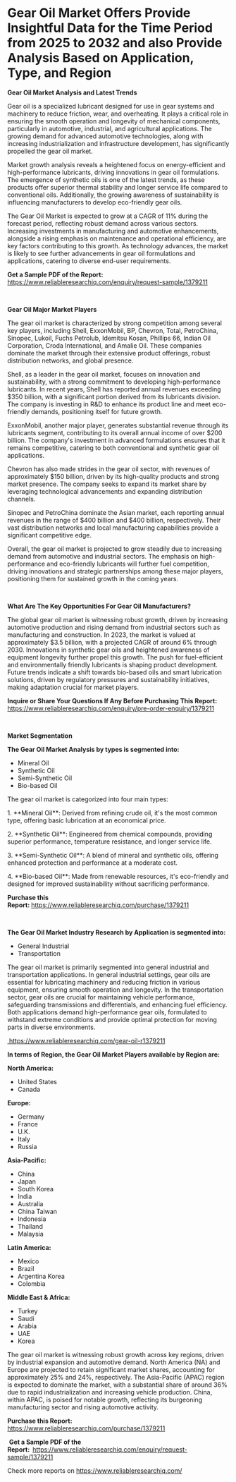 <p><h1>Gear Oil Market Offers Provide Insightful Data for the Time Period from 2025 to 2032 and also Provide Analysis Based on Application, Type, and Region</h1></p><p><strong>Gear Oil Market Analysis and Latest Trends</strong></p>
<p><p>Gear oil is a specialized lubricant designed for use in gear systems and machinery to reduce friction, wear, and overheating. It plays a critical role in ensuring the smooth operation and longevity of mechanical components, particularly in automotive, industrial, and agricultural applications. The growing demand for advanced automotive technologies, along with increasing industrialization and infrastructure development, has significantly propelled the gear oil market.</p><p>Market growth analysis reveals a heightened focus on energy-efficient and high-performance lubricants, driving innovations in gear oil formulations. The emergence of synthetic oils is one of the latest trends, as these products offer superior thermal stability and longer service life compared to conventional oils. Additionally, the growing awareness of sustainability is influencing manufacturers to develop eco-friendly gear oils.</p><p>The Gear Oil Market is expected to grow at a CAGR of 11% during the forecast period, reflecting robust demand across various sectors. Increasing investments in manufacturing and automotive enhancements, alongside a rising emphasis on maintenance and operational efficiency, are key factors contributing to this growth. As technology advances, the market is likely to see further advancements in gear oil formulations and applications, catering to diverse end-user requirements.</p></p>
<p><strong>Get a Sample PDF of the Report:&nbsp;</strong> <a href="https://www.reliableresearchiq.com/enquiry/request-sample/1379211?utm_campaign=3180&utm_medium=2&utm_source=Github&utm_content=ia&utm_term=02042025&utm_id=gear-oil">https://www.reliableresearchiq.com/enquiry/request-sample/1379211</a></p>
<p>&nbsp;</p>
<p><strong>Gear Oil Major Market Players</strong></p>
<p><p>The gear oil market is characterized by strong competition among several key players, including Shell, ExxonMobil, BP, Chevron, Total, PetroChina, Sinopec, Lukoil, Fuchs Petrolub, Idemitsu Kosan, Phillips 66, Indian Oil Corporation, Croda International, and Amalie Oil. These companies dominate the market through their extensive product offerings, robust distribution networks, and global presence.</p><p>Shell, as a leader in the gear oil market, focuses on innovation and sustainability, with a strong commitment to developing high-performance lubricants. In recent years, Shell has reported annual revenues exceeding $350 billion, with a significant portion derived from its lubricants division. The company is investing in R&D to enhance its product line and meet eco-friendly demands, positioning itself for future growth.</p><p>ExxonMobil, another major player, generates substantial revenue through its lubricants segment, contributing to its overall annual income of over $200 billion. The company's investment in advanced formulations ensures that it remains competitive, catering to both conventional and synthetic gear oil applications.</p><p>Chevron has also made strides in the gear oil sector, with revenues of approximately $150 billion, driven by its high-quality products and strong market presence. The company seeks to expand its market share by leveraging technological advancements and expanding distribution channels.</p><p>Sinopec and PetroChina dominate the Asian market, each reporting annual revenues in the range of $400 billion and $400 billion, respectively. Their vast distribution networks and local manufacturing capabilities provide a significant competitive edge.</p><p>Overall, the gear oil market is projected to grow steadily due to increasing demand from automotive and industrial sectors. The emphasis on high-performance and eco-friendly lubricants will further fuel competition, driving innovations and strategic partnerships among these major players, positioning them for sustained growth in the coming years.</p></p>
<p>&nbsp;</p>
<p><strong>What Are The Key Opportunities For Gear Oil Manufacturers?</strong></p>
<p><p>The global gear oil market is witnessing robust growth, driven by increasing automotive production and rising demand from industrial sectors such as manufacturing and construction. In 2023, the market is valued at approximately $3.5 billion, with a projected CAGR of around 6% through 2030. Innovations in synthetic gear oils and heightened awareness of equipment longevity further propel this growth. The push for fuel-efficient and environmentally friendly lubricants is shaping product development. Future trends indicate a shift towards bio-based oils and smart lubrication solutions, driven by regulatory pressures and sustainability initiatives, making adaptation crucial for market players.</p></p>
<p><strong>Inquire or Share Your Questions If Any Before Purchasing This Report:</strong> <a href="https://www.reliableresearchiq.com/enquiry/pre-order-enquiry/1379211?utm_campaign=3180&utm_medium=2&utm_source=Github&utm_content=ia&utm_term=02042025&utm_id=gear-oil">https://www.reliableresearchiq.com/enquiry/pre-order-enquiry/1379211</a></p>
<p>&nbsp;</p>
<p><strong>Market Segmentation</strong></p>
<p><strong>The Gear Oil Market Analysis by types is segmented into:</strong></p>
<p><ul><li>Mineral Oil</li><li>Synthetic Oil</li><li>Semi-Synthetic Oil</li><li>Bio-based Oil</li></ul></p>
<p><p>The gear oil market is categorized into four main types: </p><p>1. **Mineral Oil**: Derived from refining crude oil, it's the most common type, offering basic lubrication at an economical price.</p><p>2. **Synthetic Oil**: Engineered from chemical compounds, providing superior performance, temperature resistance, and longer service life.</p><p>3. **Semi-Synthetic Oil**: A blend of mineral and synthetic oils, offering enhanced protection and performance at a moderate cost.</p><p>4. **Bio-based Oil**: Made from renewable resources, it's eco-friendly and designed for improved sustainability without sacrificing performance.</p></p>
<p><strong>Purchase this Report:&nbsp;</strong><a href="https://www.reliableresearchiq.com/purchase/1379211?utm_campaign=3180&utm_medium=2&utm_source=Github&utm_content=ia&utm_term=02042025&utm_id=gear-oil">https://www.reliableresearchiq.com/purchase/1379211</a></p>
<p>&nbsp;</p>
<p><strong>The Gear Oil Market Industry Research by Application is segmented into:</strong></p>
<p><ul><li>General Industrial</li><li>Transportation</li></ul></p>
<p><p>The gear oil market is primarily segmented into general industrial and transportation applications. In general industrial settings, gear oils are essential for lubricating machinery and reducing friction in various equipment, ensuring smooth operation and longevity. In the transportation sector, gear oils are crucial for maintaining vehicle performance, safeguarding transmissions and differentials, and enhancing fuel efficiency. Both applications demand high-performance gear oils, formulated to withstand extreme conditions and provide optimal protection for moving parts in diverse environments.</p></p>
<p><a href="https://www.reliableresearchiq.com/gear-oil-r1379211?utm_campaign=3180&utm_medium=2&utm_source=Github&utm_content=ia&utm_term=02042025&utm_id=gear-oil">&nbsp;https://www.reliableresearchiq.com/gear-oil-r1379211</a></p>
<p><strong>In terms of Region, the Gear Oil Market Players available by Region are:</strong></p>
<p>
    <p> <strong> North America: </strong>
        <ul>
            <li>United States</li>
            <li>Canada</li>
        </ul>
        </p> 
    <p> <strong> Europe: </strong>
        <ul>
            <li>Germany</li>
            <li>France</li>
            <li>U.K.</li>
            <li>Italy</li>
            <li>Russia</li>
        </ul>
        </p> 
    <p> <strong> Asia-Pacific: </strong>
        <ul>
            <li>China</li>
            <li>Japan</li>
            <li>South Korea</li>
            <li>India</li>
            <li>Australia</li>
            <li>China Taiwan</li>
            <li>Indonesia</li>
            <li>Thailand</li>
            <li>Malaysia</li>
        </ul>
        </p> 
    <p> <strong> Latin America: </strong>
        <ul>
            <li>Mexico</li>
            <li>Brazil</li>
            <li>Argentina Korea</li>
            <li>Colombia</li>
        </ul>
        </p> 
    <p> <strong> Middle East & Africa: </strong>
        <ul>
            <li>Turkey</li>
            <li>Saudi</li>
            <li>Arabia</li>
            <li>UAE</li>
            <li>Korea</li>
        </ul>
    </p>
    </p>
<p><p>The gear oil market is witnessing robust growth across key regions, driven by industrial expansion and automotive demand. North America (NA) and Europe are projected to retain significant market shares, accounting for approximately 25% and 24%, respectively. The Asia-Pacific (APAC) region is expected to dominate the market, with a substantial share of around 36% due to rapid industrialization and increasing vehicle production. China, within APAC, is poised for notable growth, reflecting its burgeoning manufacturing sector and rising automotive activity.</p></p>
<p><strong>Purchase this Report: </strong><a href="https://www.reliableresearchiq.com/purchase/1379211?utm_campaign=3180&utm_medium=2&utm_source=Github&utm_content=ia&utm_term=02042025&utm_id=gear-oil">https://www.reliableresearchiq.com/purchase/1379211</a></p>
<p>&nbsp;<strong>Get a Sample PDF of the Report:&nbsp;&nbsp;</strong><a href="https://www.reliableresearchiq.com/enquiry/request-sample/1379211?utm_campaign=3180&utm_medium=2&utm_source=Github&utm_content=ia&utm_term=02042025&utm_id=gear-oil">https://www.reliableresearchiq.com/enquiry/request-sample/1379211</a></p>
<p><strong></strong></p>
<p>Check more reports on <a href="https://www.reliableresearchiq.com/?utm_campaign=3180&utm_medium=2&utm_source=Github&utm_content=ia&utm_term=02042025&utm_id=gear-oil">https://www.reliableresearchiq.com/</a></p>